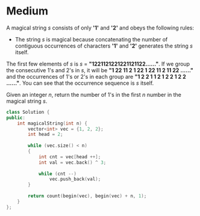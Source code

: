 # Medium

A magical string $s$ consists of only **'1'** and **'2'** and obeys the following rules:

- The string $s$ is magical because concatenating the number of contiguous occurrences of characters **'1'** and **'2'** generates the string $s$ itself.

The first few elements of $s$ is $s$ = **"1221121221221121122……"**. If we group the consecutive $1$'s and $2$'s in $s$, it will be **"1 22 11 2 1 22 1 22 11 2 11 22 ......"** and the occurrences of $1$'s or $2$'s in each group are **"1 2 2 1 1 2 1 2 2 1 2 2 ......"**. You can see that the occurrence sequence is $s$ itself.

Given an integer $n$, return the number of $1$'s in the first $n$ number in the magical string $s$.

```cpp
class Solution {
public:
    int magicalString(int n) {
        vector<int> vec = {1, 2, 2};
        int head = 2;
        
        while (vec.size() < n)
        {
            int cnt = vec[head ++];
            int val = vec.back() ^ 3;
            
            while (cnt --)
                vec.push_back(val);
        }
        
        return count(begin(vec), begin(vec) + n, 1);
    }
};
```
